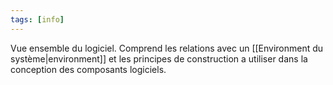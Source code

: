 ```yaml
---
tags: [info]
---
```


Vue ensemble du logiciel.
Comprend les relations avec un [[Environment du système|environment]] et les principes de construction a utiliser dans la conception des composants logiciels.